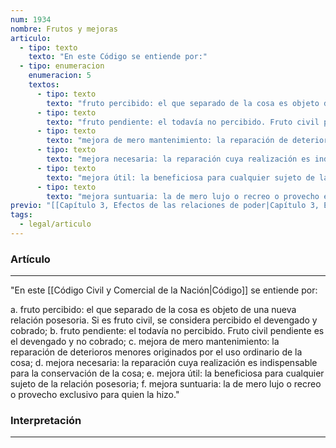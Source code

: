 ```yaml
---
num: 1934
nombre: Frutos y mejoras
articulo:
  - tipo: texto
    texto: "En este Código se entiende por:"
  - tipo: enumeracion
    enumeracion: 5
    textos:
      - tipo: texto
        texto: "fruto percibido: el que separado de la cosa es objeto de una nueva relación posesoria. Si es fruto civil, se considera percibido el devengado y cobrado;"
      - tipo: texto
        texto: "fruto pendiente: el todavía no percibido. Fruto civil pendiente es el devengado y no cobrado;"
      - tipo: texto
        texto: "mejora de mero mantenimiento: la reparación de deterioros menores originados por el uso ordinario de la cosa;"
      - tipo: texto
        texto: "mejora necesaria: la reparación cuya realización es indispensable para la conservación de la cosa;"
      - tipo: texto
        texto: "mejora útil: la beneficiosa para cualquier sujeto de la relación posesoria;"
      - tipo: texto
        texto: "mejora suntuaria: la de mero lujo o recreo o provecho exclusivo para quien la hizo."
previo: "[[Capítulo 3, Efectos de las relaciones de poder|Capítulo 3, Efectos de las relaciones de poder]]"
tags:
  - legal/articulo
---
```

### Artículo
---
"En este [[Código Civil y Comercial de la Nación|Código]] se entiende por:

 a. fruto percibido: el que separado de la cosa es objeto de una nueva relación posesoria. Si es fruto civil, se considera percibido el devengado y cobrado;
 b. fruto pendiente: el todavía no percibido. Fruto civil pendiente es el devengado y no cobrado;
 c. mejora de mero mantenimiento: la reparación de deterioros menores originados por el uso ordinario de la cosa;
 d. mejora necesaria: la reparación cuya realización es indispensable para la conservación de la cosa;
 e. mejora útil: la beneficiosa para cualquier sujeto de la relación posesoria;
 f. mejora suntuaria: la de mero lujo o recreo o provecho exclusivo para quien la hizo."

### Interpretación
---

